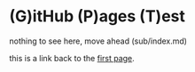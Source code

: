 # (G)itHub (P)ages (T)est

nothing to see here, move ahead
(sub/index.md)

this is a link back to the [first page](../README.md).
